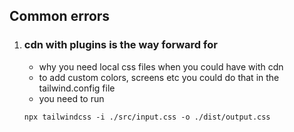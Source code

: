 ## Common errors
1. ### cdn with plugins is the way forward for
    - why you need local css files when you could have with cdn
    - to add custom colors, screens etc you could do that in the tailwind.config file
    - you need to run 
    ```
    npx tailwindcss -i ./src/input.css -o ./dist/output.css
    ```